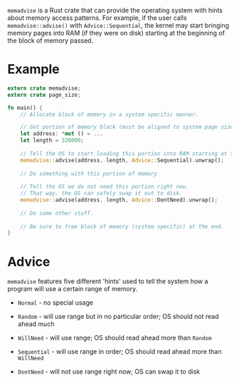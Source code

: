 `memadvise` is a Rust crate that can provide the operating system with hints about memory access patterns. For example, if the user calls `memadvise::advise()` with `Advice::Sequential`, the kernel may start bringing memory pages into RAM (if they were on disk) starting at the beginning of the block of memory passed.

# Example

```rust
extern crate memadvise;
extern crate page_size;

fn main() {
    // Allocate block of memory in a system specific manner.

    // Get portion of memory block (must be aligned to system page size).
    let address: *mut () = ...
    let length = 320000;
    
    // Tell the OS to start loading this portion into RAM starting at the beginning.
    memadvise::advise(address, length, Advice::Sequential).unwrap();
    
    // Do something with this portion of memory
    
    // Tell the OS we do not need this portion right now.
    // That way, the OS can safely swap it out to disk.
    memadvise::advise(address, length, Advice::DontNeed).unwrap();
    
    // Do some other stuff.
    
    // Be sure to free block of memory (system specific) at the end.
}

```

# Advice

`memadvise` features five different 'hints' used to tell the system how a program will use a certain range of memory.

* `Normal` - no special usage

* `Random` - will use range but in no particular order; OS should not read ahead much

* `WillNeed` - will use range; OS should read ahead more than `Random`

* `Sequential` - will use range in order; OS should read ahead more than `WillNeed`

* `DontNeed` - will not use range right now; OS can swap it to disk



